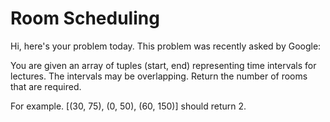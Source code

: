 # Room Scheduling
Hi, here's your problem today. This problem was recently asked by Google:

You are given an array of tuples (start, end) representing time intervals for lectures. The intervals may be overlapping. Return the number of rooms that are required.

For example. [(30, 75), (0, 50), (60, 150)] should return 2.

